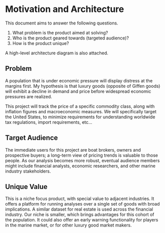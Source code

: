 # Motivation and Architecture

This document aims to answer the following questions.

1. What problem is the product aimed at solving?
2. Who is the product geared towards (targeted audience)?
3. How is the product unique?

A high-level architecture diagram is also attached.

## Problem

A population that is under economic pressure will display distress at the margins first.
My hypothesis is that luxury goods (opposite of Giffen goods) will exhibit a decline in demand and price before widespread economic pressures are realized.

This project will track the price of a specific commodity class, along with inflation figures and macroeconomic measures.
We will specifically target the United States, to minimize requirements for understanding worldwide tax regulations, import requirements, etc...

## Target Audience

The immediate users for this project are boat brokers, owners and prospective buyers; a long-term view of pricing trends is valuable to those people.
As our analysis becomes more robust, eventual audience members might include financial analysts, economic researchers, and other marine industry stakeholders. 

## Unique Value

This is a niche focus product, with special value to adjacent industries. It offers a platform for running analyses over a single set of goods with broad implications.
A similar dataset for real estate is used across the financial industry. Our niche is smaller, which brings advantages for this cohort of the population.
It could also offer an early warning functionality for players in the marine market, or for other luxury good market makers.

